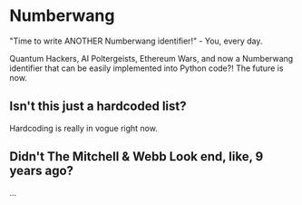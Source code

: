 # Numberwang

"Time to write ANOTHER Numberwang identifier!"   -   You, every day.
									
Quantum Hackers, AI Poltergeists, Ethereum Wars, and now a Numberwang identifier
that can be easily implemented into Python code?! The future is now.

## Isn't this just a hardcoded list?

Hardcoding is really in vogue right now.

## Didn't The Mitchell & Webb Look end, like, 9 years ago?

...
